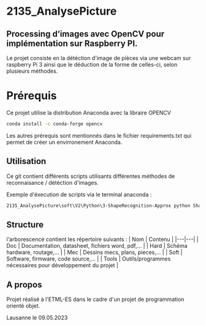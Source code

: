 # 2135_AnalysePicture
## Processing d’images avec OpenCV pour implémentation sur Raspberry PI.
Le projet consiste en la détéction d'image de pièces via une webcam sur raspberry Pi 3 ainsi que le déduction de la forme de celles-ci, selon plusieurs méthodes.

# Prérequis

Ce projet utilise la distribution Anaconda avec la libraire OPENCV
```bash
conda install -c conda-forge opencv
```
Les autres prérequis sont mentionnés dans le fichier requirements.txt qui permet de créer un envirronement Anaconda.

## Utilisation

Ce git contient différents scripts utilisants différentes méthodes de reconnaisance / détéction d'images.

Exemple d'éxecution de scripts via le terminal anaconda :
```bash
2135_AnalysePicture\soft\V2\Python\3-ShapeRecognition-Approx python ShapeRecognition-Approx.py -h
```

## Structure

l'arborescence contient les répertoire suivants :
| Nom  |  Contenu |
|---|---|
|  Doc | Documentation, datasheet, fichiers word, pdf,...  |
| Hard  | Schéma hardware, routage,...  |
|  Mec | Dessins mecs, plans, pieces,...  |
| Soft | Software, firmware, code source,... |
| Tools | Outils/programmes nécessaires pour développement du projet |

## A propos

Projet réalisé à l'ETML-ES dans le cadre d'un projet de programmation orienté objet.

Lausanne le 09.05.2023
